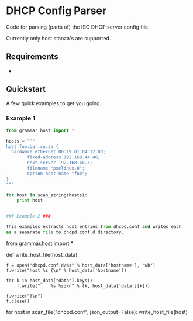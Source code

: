 DHCP Config Parser
==================

Code for parsing (parts of) the ISC DHCP server config file.

Currently only host stanza's are supported.

Requirements
------------

* [pyparsing]: http://pyparsing.wikispaces.com/

Quickstart
----------

A few quick examples to get you going.

### Example 1 ###


```python
from grammar.host import *

hosts = """
host foo.bar.co.za {
  hardware ethernet 00:19:d1:04:12:0d;
        fixed-address 192.168.44.46;
        next-server 192.168.40.3;
        filename "pxelinux.0";
        option host-name "foo";
}
"""

for host in scan_string(hosts):
    print host

```

```python

### Example 2 ###

This examples extracts host entries from dhcpd.conf and writes each
as a separate file to dhcpd.conf.d directory. 


```
from grammar.host import *

def write_host_file(host_data):

    f = open("dhcpd.conf.d/%s" % host_data['hostname'], "wb")
    f.write("host %s {\n" % host_data['hostname'])

    for k in host_data["data"].keys():
        f.write("    %s %s;\n" % (k, host_data['data'][k]))

    f.write("}\n")
    f.close()

for host in scan_file("dhcpd.conf", json_output=False): 
    write_host_file(host)

```

